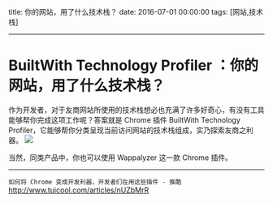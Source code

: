 title: 你的网站，用了什么技术栈？
date: 2016-07-01 00:00:00
tags: [网站,技术栈]


---


# BuiltWith Technology Profiler ：你的网站，用了什么技术栈？
 
作为开发者，对于友商网站所使用的技术栈想必也充满了许多好奇心，有没有工具能够帮你完成这项工作呢？答案就是 Chrome 插件 BuiltWith Technology Profiler，它能够帮你分类呈现当前访问网站的技术栈组成，实乃探索友商之利器。
![]( http://7xnbs3.com1.z0.glb.clouddn.com/16-7-9/56252509.jpg)
<!--
-->

当然，同类产品中，你也可以使用 Wappalyzer 这一款 Chrome 插件。



---
`如何将 Chrome 变成开发利器，开发者们在用这些插件 - 推酷`
http://www.tuicool.com/articles/nUZbMrR


<!-- more -->
